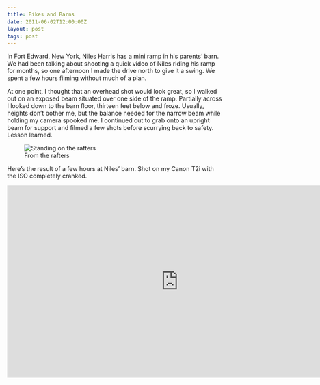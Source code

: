 ```yaml
---
title: Bikes and Barns
date: 2011-06-02T12:00:00Z
layout: post
tags: post
---
```


In Fort Edward, New York, Niles Harris has a mini ramp in his parents&rsquo; barn. We had been talking about shooting a quick video of Niles riding his ramp for months, so one afternoon I made the drive north to give it a swing. We spent a few hours filming without much of a plan.

At one point, I thought that an overhead shot would look great, so I walked out on an exposed beam situated over one side of the ramp. Partially across I looked down to the barn floor, thirteen feet below and froze. Usually, heights don’t bother me, but the balance needed for the narrow beam while holding my camera spooked me. I continued out to grab onto an upright beam for support and filmed a few shots before scurrying back to safety. Lesson learned.

<figure>
  <img src="/img/barn-240.jpg" sizes="100vw" loading="lazy" srcset="/img/barn-800.jpg 640w, /img/barn-1024.jpg 800w, /img/barn-2048.jpg 1024w" alt="Standing on the rafters">
  <figcaption>From the rafters</figcaption>
</figure>

Here&rsquo;s the result of a few hours at Niles&rsquo; barn. Shot on my Canon T2i with the ISO completely cranked.

<div class="video">
  <iframe src="https://player.vimeo.com/video/24857706?dnt=true&amp;title=0&amp;byline=0&amp;portrait=0&amp;color=ffffff" title="Niles Harris - Barn Session Video" width="800" height="450" frameborder="0" loading="lazy" allowfullscreen></iframe>
</div>
